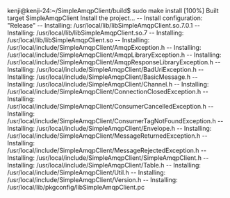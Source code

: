 kenji@kenji-24:~/SimpleAmqpClient/build$ sudo make install
[100%] Built target SimpleAmqpClient
Install the project...
-- Install configuration: "Release"
-- Installing: /usr/local/lib/libSimpleAmqpClient.so.7.0.1
-- Installing: /usr/local/lib/libSimpleAmqpClient.so.7
-- Installing: /usr/local/lib/libSimpleAmqpClient.so
-- Installing: /usr/local/include/SimpleAmqpClient/AmqpException.h
-- Installing: /usr/local/include/SimpleAmqpClient/AmqpLibraryException.h
-- Installing: /usr/local/include/SimpleAmqpClient/AmqpResponseLibraryException.h
-- Installing: /usr/local/include/SimpleAmqpClient/BadUriException.h
-- Installing: /usr/local/include/SimpleAmqpClient/BasicMessage.h
-- Installing: /usr/local/include/SimpleAmqpClient/Channel.h
-- Installing: /usr/local/include/SimpleAmqpClient/ConnectionClosedException.h
-- Installing: /usr/local/include/SimpleAmqpClient/ConsumerCancelledException.h
-- Installing: /usr/local/include/SimpleAmqpClient/ConsumerTagNotFoundException.h
-- Installing: /usr/local/include/SimpleAmqpClient/Envelope.h
-- Installing: /usr/local/include/SimpleAmqpClient/MessageReturnedException.h
-- Installing: /usr/local/include/SimpleAmqpClient/MessageRejectedException.h
-- Installing: /usr/local/include/SimpleAmqpClient/SimpleAmqpClient.h
-- Installing: /usr/local/include/SimpleAmqpClient/Table.h
-- Installing: /usr/local/include/SimpleAmqpClient/Util.h
-- Installing: /usr/local/include/SimpleAmqpClient/Version.h
-- Installing: /usr/local/lib/pkgconfig/libSimpleAmqpClient.pc